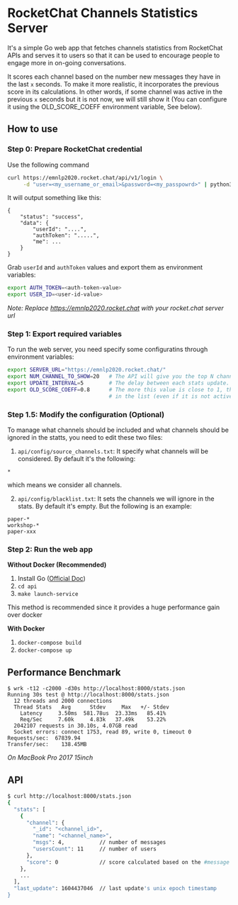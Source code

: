 # RocketChat Channels Statistics Server
It's a simple Go web app that fetches channels statistics from RocketChat APIs and serves it to users so that it can be used to encourage people to engage more in on-going conversations.

It scores each channel based on the number new messages they have in the last `x` seconds. To make it more realistic, it incorporates the previous score in its calculations. In other words, if some channel was active in the previous `x` seconds but it is not now, we will still show it (You can configure it using the OLD_SCORE_COEFF environment variable, See below).

## How to use
### Step 0: Prepare RocketChat credential
Use the following command
```bash
curl https://emnlp2020.rocket.chat/api/v1/login \
     -d "user=<my_username_or_email>&password=<my_passpowrd>" | python3 -m json.tool
```
It will output something like this:
```
{
    "status": "success",
    "data": {
        "userId": "....",
        "authToken": ".....",
        "me": ...
    }
}
```
Grab `userId` and `authToken` values and export them as environment variables:
```bash
export AUTH_TOKEN=<auth-token-value>
export USER_ID=<user-id-value>
```
*Note: Replace https://emnlp2020.rocket.chat with your rocket.chat server url*
### Step 1: Export required variables
To run the web server, you need specify some configuratins through environment variables:
```bash
export SERVER_URL="https://emnlp2020.rocket.chat/"
export NUM_CHANNEL_TO_SHOW=20   # The API will give you the top N channels. You need to specify N here
export UPDATE_INTERVAL=5        # The delay between each stats update. The unit for this variable is seconds
export OLD_SCORE_COEFF=0.8      # The more this value is close to 1, the more active channels remain 
                                # in the list (even if it is not active anymore)
```
### Step 1.5: Modify the configuration (Optional)
To manage what channels should be included and what channels should be ignored in the statts, you need to edit these two files:
1. `api/config/source_channels.txt`: It specify what channels will be considered. By default it's the following:
```text
*
```
which means we consider all channels.

2. `api/config/blacklist.txt`: It sets the channels we will ignore in the stats. By default it's empty. But the following is an example:
```text
paper-*
workshop-*
paper-xxx
```
### Step 2: Run the web app
**Without Docker (Recommended)**
1. Install Go ([Official Doc](https://golang.org/doc/install))
2. `cd api`
3. `make launch-service`

This method is recommended since it provides a huge performance gain over docker

**With Docker**
1. `docker-compose build`
2. `docker-compose up`

## Performance Benchmark
```
$ wrk -t12 -c2000 -d30s http://localhost:8000/stats.json
Running 30s test @ http://localhost:8000/stats.json
  12 threads and 2000 connections
  Thread Stats   Avg      Stdev     Max   +/- Stdev
    Latency     3.50ms  581.78us  23.33ms   85.41%
    Req/Sec     7.60k     4.83k   37.49k    53.22%
  2042107 requests in 30.10s, 4.07GB read
  Socket errors: connect 1753, read 89, write 0, timeout 0
Requests/sec:  67839.94
Transfer/sec:    138.45MB
```
*On MacBook Pro 2017 15inch*

## API
```bash
$ curl http://localhost:8000/stats.json
{
  "stats": [
    {
      "channel": {
        "_id": "<channel_id>",
        "name": "<channel_name>",
        "msgs": 4,           // number of messages
        "usersCount": 11     // number of users
      },
      "score": 0             // score calculated based on the #message difference (float value)
    },
    ...
  ],
  "last_update": 1604437046  // last update's unix epoch timestamp
}
```
